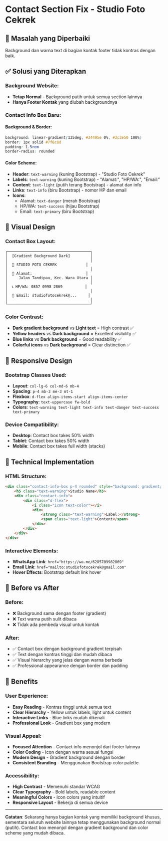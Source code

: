 # Contact Section Fix - Studio Foto Cekrek

## 🎯 Masalah yang Diperbaiki
Background dan warna text di bagian kontak footer tidak kontras dengan baik.

## ✅ Solusi yang Diterapkan

### Background Website:
- **Tetap Normal** - Background putih untuk semua section lainnya
- **Hanya Footer Kontak** yang diubah backgroundnya

### Contact Info Box Baru:

#### Background & Border:
```css
background: linear-gradient(135deg, #34495e 0%, #2c3e50 100%)
border: 1px solid #7f8c8d
padding: 1.5rem
border-radius: rounded
```

#### Color Scheme:
- **Header**: `text-warning` (kuning Bootstrap) - "Studio Foto Cekrek"
- **Labels**: `text-warning` (kuning Bootstrap) - "Alamat:", "HP/WA:", "Email:"
- **Content**: `text-light` (putih terang Bootstrap) - alamat dan info
- **Links**: `text-info` (biru Bootstrap) - nomor HP dan email
- **Icons**: 
  - Alamat: `text-danger` (merah Bootstrap)
  - HP/WA: `text-success` (hijau Bootstrap)
  - Email: `text-primary` (biru Bootstrap)

## 🎨 Visual Design

### Contact Box Layout:
```
┌─────────────────────────────────────┐
│  [Gradient Background Dark]         │
│                                     │
│  🏢 STUDIO FOTO CEKREK             │
│                                     │
│  📍 Alamat:                        │
│     Jalan Tandipau, Kec. Wara Utara │
│                                     │
│  📞 HP/WA: 0857 0998 2869          │
│                                     │
│  📧 Email: studiofotocekrek@...     │
│                                     │
└─────────────────────────────────────┘
```

### Color Contrast:
- **Dark gradient background** vs **Light text** = High contrast ✅
- **Yellow headers** vs **Dark background** = Excellent visibility ✅
- **Blue links** vs **Dark background** = Good readability ✅
- **Colorful icons** vs **Dark background** = Clear distinction ✅

## 📱 Responsive Design

### Bootstrap Classes Used:
- **Layout**: `col-lg-6 col-md-6 mb-4`
- **Spacing**: `p-4 mb-3 me-3 mt-1`
- **Flexbox**: `d-flex align-items-start align-items-center`
- **Typography**: `text-uppercase fw-bold`
- **Colors**: `text-warning text-light text-info text-danger text-success text-primary`

### Device Compatibility:
- **Desktop**: Contact box takes 50% width
- **Tablet**: Contact box takes 50% width
- **Mobile**: Contact box takes full width (stacks)

## 🔧 Technical Implementation

### HTML Structure:
```html
<div class="contact-info-box p-4 rounded" style="background: gradient; border: solid;">
    <h5 class="text-warning">Studio Name</h5>
    <div class="contact-info">
        <div class="d-flex">
            <i class="icon text-color"></i>
            <div>
                <strong class="text-warning">Label:</strong>
                <span class="text-light">Content</span>
            </div>
        </div>
    </div>
</div>
```

### Interactive Elements:
- **WhatsApp Link**: `href="https://wa.me/6285709982869"`
- **Email Link**: `href="mailto:studiofotocekrek@gmail.com"`
- **Hover Effects**: Bootstrap default link hover

## 🌈 Before vs After

### Before:
- ❌ Background sama dengan footer (gradient)
- ❌ Text warna putih sulit dibaca
- ❌ Tidak ada pembeda visual untuk kontak

### After:
- ✅ Contact box dengan background gradient terpisah
- ✅ Text dengan kontras tinggi dan mudah dibaca
- ✅ Visual hierarchy yang jelas dengan warna berbeda
- ✅ Professional appearance dengan border dan padding

## 🎉 Benefits

### User Experience:
- **Easy Reading** - Kontras tinggi untuk semua text
- **Clear Hierarchy** - Yellow untuk labels, light untuk content
- **Interactive Links** - Blue links mudah dikenali
- **Professional Look** - Gradient box yang modern

### Visual Appeal:
- **Focused Attention** - Contact info menonjol dari footer lainnya
- **Color Coding** - Icon dengan warna sesuai fungsi
- **Modern Design** - Gradient background dengan border
- **Consistent Branding** - Menggunakan Bootstrap color palette

### Accessibility:
- **High Contrast** - Memenuhi standar WCAG
- **Clear Typography** - Bold labels, readable content
- **Meaningful Colors** - Icon colors yang intuitif
- **Responsive Layout** - Bekerja di semua device

---

**Catatan**: Sekarang hanya bagian kontak yang memiliki background khusus, sementara seluruh website lainnya tetap menggunakan background normal (putih). Contact box menonjol dengan gradient background dan color scheme yang mudah dibaca.
